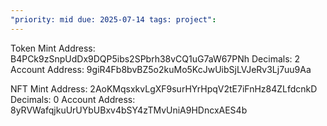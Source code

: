 ```yaml
---
"priority: mid due: 2025-07-14 tags: project":
---
```


Token Mint Address:  B4PCk9zSnpUdDx9DQP5ibs2SPbrh38vCQ1uG7aW67PNh
Decimals:  2
Account Address: 9giR4Fb8bvBZ5o2kuMo5KcJwUibSjLVJeRv3Lj7uu9Aa

NFT Mint Address:   2AoKMqsxkvLgXF9surHYrHpqV2tE7iFnHz84ZLfdcnkD
Decimals:  0
Account Address: 8yRVWafqjkuUrUYbUBxv4bSY4zTMvUniA9HDncxAES4b




